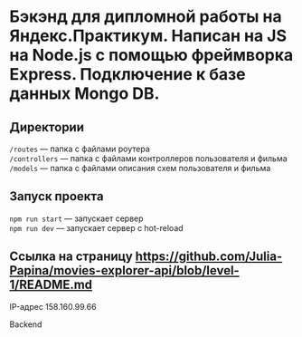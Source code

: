 

# Бэкэнд для дипломной работы на Яндекс.Практикум. Написан на JS на Node.js с помощью фреймворка Express. Подключение к базе данных Mongo DB.



## Директории

`/routes` — папка с файлами роутера  
`/controllers` — папка с файлами контроллеров пользователя и фильма  
`/models` — папка с файлами описания схем пользователя и фильма
  


## Запуск проекта

`npm run start` — запускает сервер   
`npm run dev` — запускает сервер с hot-reload


## Ссылка на страницу https://github.com/Julia-Papina/movies-explorer-api/blob/level-1/README.md


IP-адрес 158.160.99.66


Backend 


